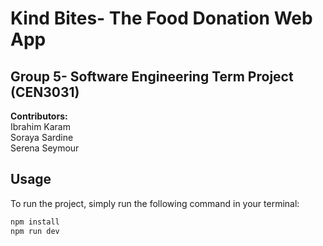 # Kind Bites- The Food Donation Web App
## Group 5- Software Engineering Term Project (CEN3031)
**Contributors:**  
  Ibrahim Karam  
  Soraya Sardine  
  Serena Seymour  

## Usage

To run the project, simply run the following command in your terminal:

```sh
npm install
npm run dev
```
